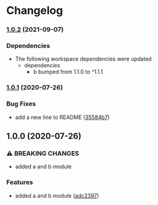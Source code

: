# Changelog

### [1.0.2](https://www.github.com/bcoe/test-release-please/compare/a-v1.0.1...a-v1.0.2) (2021-09-07)


### Dependencies

* The following workspace dependencies were updated
  * dependencies
    * b bumped from 1.1.0 to ^1.1.1

### [1.0.1](https://www.github.com/bcoe/test-release-please/compare/a-v1.0.0...v1.0.1) (2020-07-26)


### Bug Fixes

* add a new line to README ([35584b7](https://www.github.com/bcoe/test-release-please/commit/35584b7f50a9840e03931180595179b113411124))

## 1.0.0 (2020-07-26)


### ⚠ BREAKING CHANGES

* added a and b module

### Features

* added a and b module ([adc2397](https://www.github.com/bcoe/test-release-please/commit/adc23978457310dd7b97b238bae2dc1030df2afa))
